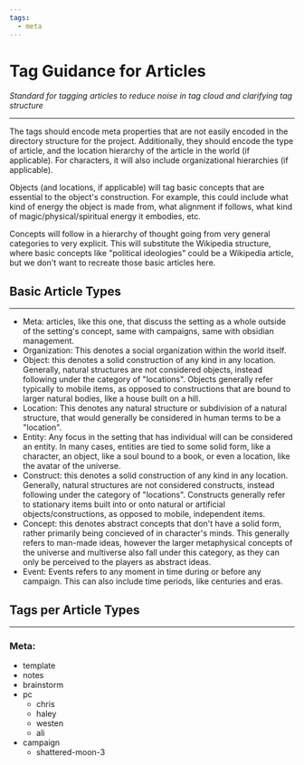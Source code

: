 ```yaml
---
tags:
  - meta
---
```

# Tag Guidance for Articles
*Standard for tagging articles to reduce noise in tag cloud and clarifying tag structure*
___
The tags should encode meta properties that are not easily encoded in the directory structure for the project. Additionally, they should encode the type of article, and the location hierarchy of the article in the world (if applicable). For characters, it will also include organizational hierarchies (if applicable).

Objects (and locations, if applicable) will tag basic concepts that are essential to the object's construction. For example, this could include what kind of energy the object is made from, what alignment if follows, what kind of magic/physical/spiritual energy it embodies, etc.

Concepts will follow in a hierarchy of thought going from very general categories to very explicit. This will substitute the Wikipedia structure, where basic concepts like "political ideologies" could be a Wikipedia article, but we don't want to recreate those basic articles here.

## Basic Article Types
___
 - Meta: articles, like this one, that discuss the setting as a whole outside of the setting's concept, same with campaigns, same with obsidian management.
 - Organization: This denotes a social organization within the world itself.
 - Object: this denotes a solid construction of any kind in any location. Generally, natural structures are not considered objects, instead following under the category of "locations". Objects generally refer typically to mobile items, as opposed to constructions that are bound to larger natural bodies, like a house built on a hill.
 - Location: This denotes any natural structure or subdivision of a natural structure, that would generally be considered in human terms to be a "location".
 - Entity: Any focus in the setting that has individual will can be considered an entity. In many cases, entities are tied to some solid form, like a character, an object, like a soul bound to a book, or even a location, like the avatar of the universe.
 - Construct: this denotes a solid construction of any kind in any location. Generally, natural structures are not considered constructs, instead following under the category of "locations". Constructs generally refer to stationary items built into or onto natural or artificial objects/constructions, as opposed to mobile, independent items.
 - Concept: this denotes abstract concepts that don't have a solid form, rather primarily being concieved of in character's minds. This generally refers to man-made ideas, however the larger metaphysical concepts of the universe and multiverse also fall under this category, as they can only be perceived to the players as abstract ideas.
 - Event: Events refers to any moment in time during or before any campaign. This can also include time periods, like centuries and eras.

## Tags per Article Types

___

### Meta:

 - template
 - notes
 - brainstorm
 - pc
	 - chris
	 - haley
	 - westen
	 - ali
- campaign
	- shattered-moon-3